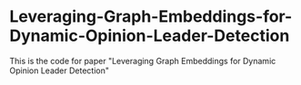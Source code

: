 # Leveraging-Graph-Embeddings-for-Dynamic-Opinion-Leader-Detection
This is the code for paper "Leveraging Graph Embeddings for Dynamic Opinion Leader Detection"
